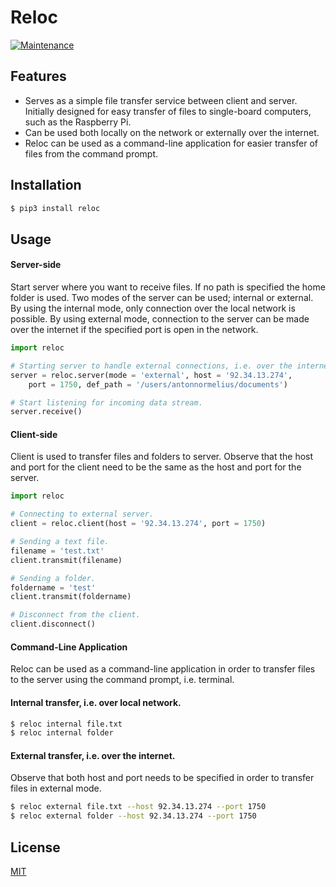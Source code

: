 # Reloc

[![Maintenance](https://img.shields.io/badge/Maintained%3F-yes-green.svg)](https://GitHub.com/Naereen/StrapDown.js/graphs/commit-activity)

## Features
* Serves as a simple file transfer service between client and server. Initially designed for easy transfer of files to single-board computers, such as the Raspberry Pi.
* Can be used both locally on the network or externally over the internet.
* Reloc can be used as a command-line application for easier transfer of files from the command prompt.

 
## Installation
```bash
$ pip3 install reloc
```
 
## Usage
#### Server-side
Start server where you want to receive files. If no path is specified the home folder is used. Two modes of the server can be used; internal or external. By using the internal mode, only connection over the local network is possible. By using external mode, connection to the server can be made over the internet if the specified port is open in the network.


```python
import reloc

# Starting server to handle external connections, i.e. over the internet.
server = reloc.server(mode = 'external', host = '92.34.13.274', 
    port = 1750, def_path = '/users/antonnormelius/documents')

# Start listening for incoming data stream.
server.receive()
```
 
#### Client-side
Client is used to transfer files and folders to server. Observe that
the host and port for the client need to be the same as the host and port
for the server. 
```python
import reloc

# Connecting to external server.
client = reloc.client(host = '92.34.13.274', port = 1750)

# Sending a text file.
filename = 'test.txt'
client.transmit(filename)

# Sending a folder.
foldername = 'test'
client.transmit(foldername)

# Disconnect from the client.
client.disconnect()

```

#### Command-Line Application
Reloc can be used as a command-line application in order to transfer files to the server
using the command prompt, i.e. terminal.

#### Internal transfer, i.e. over local network.
```bash
$ reloc internal file.txt
$ reloc internal folder
```

#### External transfer, i.e. over the internet.
Observe that both host and port needs to be specified in order
to transfer files in external mode.
```bash
$ reloc external file.txt --host 92.34.13.274 --port 1750
$ reloc external folder --host 92.34.13.274 --port 1750
```

## License
[MIT](https://choosealicense.com/licenses/mit/)
